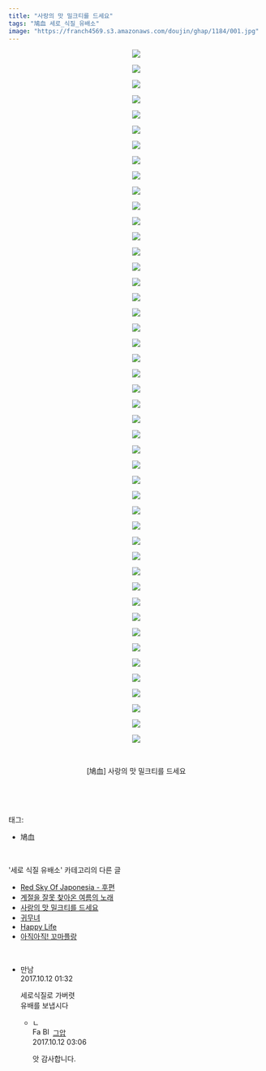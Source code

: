 ```yaml
---
title: "사랑의 맛 밀크티를 드세요"
tags: "鳩血 세로_식질_유배소"
image: "https://franch4569.s3.amazonaws.com/doujin/ghap/1184/001.jpg"
---
```

<div class="article">
<p style="text-align: center; clear: none; float: none;"><img src="{{ site.imgserver2 }}/ghap/1184/001.jpg"/></p>
<p style="text-align: center; clear: none; float: none;"><img src="{{ site.imgserver2 }}/ghap/1184/002.jpg"/></p>
<p style="text-align: center; clear: none; float: none;"><img src="{{ site.imgserver2 }}/ghap/1184/003.jpg"/></p>
<p style="text-align: center; clear: none; float: none;"><img src="{{ site.imgserver2 }}/ghap/1184/004.jpg"/></p>
<p style="text-align: center; clear: none; float: none;"><img src="{{ site.imgserver2 }}/ghap/1184/005.jpg"/></p>
<p style="text-align: center; clear: none; float: none;"><img src="{{ site.imgserver2 }}/ghap/1184/006.jpg"/></p>
<p style="text-align: center; clear: none; float: none;"><img src="{{ site.imgserver2 }}/ghap/1184/007.jpg"/></p>
<p style="text-align: center; clear: none; float: none;"><img src="{{ site.imgserver2 }}/ghap/1184/008.jpg"/></p>
<p style="text-align: center; clear: none; float: none;"><img src="{{ site.imgserver2 }}/ghap/1184/009.jpg"/></p>
<p style="text-align: center; clear: none; float: none;"><img src="{{ site.imgserver2 }}/ghap/1184/010.jpg"/></p>
<p style="text-align: center; clear: none; float: none;"><img src="{{ site.imgserver2 }}/ghap/1184/011.jpg"/></p>
<p style="text-align: center; clear: none; float: none;"><img src="{{ site.imgserver2 }}/ghap/1184/012.jpg"/></p>
<p style="text-align: center; clear: none; float: none;"><img src="{{ site.imgserver2 }}/ghap/1184/013.jpg"/></p>
<p style="text-align: center; clear: none; float: none;"><img src="{{ site.imgserver2 }}/ghap/1184/014.jpg"/></p>
<p style="text-align: center; clear: none; float: none;"><img src="{{ site.imgserver2 }}/ghap/1184/015.jpg"/></p>
<p style="text-align: center; clear: none; float: none;"><img src="{{ site.imgserver2 }}/ghap/1184/016.jpg"/></p>
<p style="text-align: center; clear: none; float: none;"><img src="{{ site.imgserver2 }}/ghap/1184/017.jpg"/></p>
<p style="text-align: center; clear: none; float: none;"><img src="{{ site.imgserver2 }}/ghap/1184/018.jpg"/></p>
<p style="text-align: center; clear: none; float: none;"><img src="{{ site.imgserver2 }}/ghap/1184/019.jpg"/></p>
<p style="text-align: center; clear: none; float: none;"><img src="{{ site.imgserver2 }}/ghap/1184/020.jpg"/></p>
<p style="text-align: center; clear: none; float: none;"><img src="{{ site.imgserver2 }}/ghap/1184/021.jpg"/></p>
<p style="text-align: center; clear: none; float: none;"><img src="{{ site.imgserver2 }}/ghap/1184/022.jpg"/></p>
<p style="text-align: center; clear: none; float: none;"><img src="{{ site.imgserver2 }}/ghap/1184/023.jpg"/></p>
<p style="text-align: center; clear: none; float: none;"><img src="{{ site.imgserver2 }}/ghap/1184/024.jpg"/></p>
<p style="text-align: center; clear: none; float: none;"><img src="{{ site.imgserver2 }}/ghap/1184/025.jpg"/></p>
<p style="text-align: center; clear: none; float: none;"><img src="{{ site.imgserver2 }}/ghap/1184/026.jpg"/></p>
<p style="text-align: center; clear: none; float: none;"><img src="{{ site.imgserver2 }}/ghap/1184/027.jpg"/></p>
<p style="text-align: center; clear: none; float: none;"><img src="{{ site.imgserver2 }}/ghap/1184/028.jpg"/></p>
<p style="text-align: center; clear: none; float: none;"><img src="{{ site.imgserver2 }}/ghap/1184/029.jpg"/></p>
<p style="text-align: center; clear: none; float: none;"><img src="{{ site.imgserver2 }}/ghap/1184/030.jpg"/></p>
<p style="text-align: center; clear: none; float: none;"><img src="{{ site.imgserver2 }}/ghap/1184/031.jpg"/></p>
<p style="text-align: center; clear: none; float: none;"><img src="{{ site.imgserver2 }}/ghap/1184/032.jpg"/></p>
<p style="text-align: center; clear: none; float: none;"><img src="{{ site.imgserver2 }}/ghap/1184/033.jpg"/></p>
<p style="text-align: center; clear: none; float: none;"><img src="{{ site.imgserver2 }}/ghap/1184/034.jpg"/></p>
<p style="text-align: center; clear: none; float: none;"><img src="{{ site.imgserver2 }}/ghap/1184/035.jpg"/></p>
<p style="text-align: center; clear: none; float: none;"><img src="{{ site.imgserver2 }}/ghap/1184/036.jpg"/></p>
<p style="text-align: center; clear: none; float: none;"><img src="{{ site.imgserver2 }}/ghap/1184/037.jpg"/></p>
<p style="text-align: center; clear: none; float: none;"><img src="{{ site.imgserver2 }}/ghap/1184/038.jpg"/></p>
<p style="text-align: center; clear: none; float: none;"><img src="{{ site.imgserver2 }}/ghap/1184/039.jpg"/></p>
<p style="text-align: center; clear: none; float: none;"><img src="{{ site.imgserver2 }}/ghap/1184/040.jpg"/></p>
<p style="text-align: center; clear: none; float: none;"><img src="{{ site.imgserver2 }}/ghap/1184/041.jpg"/></p>
<p style="text-align: center; clear: none; float: none;"><img src="{{ site.imgserver2 }}/ghap/1184/042.jpg"/></p>
<p style="text-align: center; clear: none; float: none;"><img src="{{ site.imgserver2 }}/ghap/1184/043.jpg"/></p>
<p style="text-align: center; clear: none; float: none;"><img src="{{ site.imgserver2 }}/ghap/1184/044.jpg"/></p>
<p style="text-align: center; clear: none; float: none;"><img src="{{ site.imgserver2 }}/ghap/1184/045.jpg"/></p>
<p style="text-align: center; clear: none; float: none;"><img src="{{ site.imgserver2 }}/ghap/1184/046.jpg"/></p>
<p style="text-align: center; clear: none; float: none;"><br/></p>
<p style="text-align: center; clear: none; float: none;">[鳩血] 사랑의 맛 밀크티를 드세요</p>
<p><br/></p>
</div><br/>
<div class="tagTrail">
<p>태그: </p>
<ul>
<li>鳩血</li>
</ul>
</div><br/>
<div class="another">
<p>'세로 식질 유배소' 카테고리의 다른 글</p>
<ul>
<li><a href="/ghap_1293">Red Sky Of Japonesia - 후편</a></li>
<li><a href="/ghap_1226">계절을 잘못 찾아온 여름의 노래</a></li>
<li><a href="/ghap_1184">사랑의 맛 밀크티를 드세요</a></li>
<li><a href="/ghap_1177">귀무녀</a></li>
<li><a href="/ghap_1153">Happy Life</a></li>
<li><a href="/ghap_1118">아직아직! 꼬마플랑</a></li>
</ul>
</div><br/>
<div class="cb_module cb_fluid">
<div class="cb_wrt cb_profile">
<div class="comment">
<ul>
<li class="cb_thumb_off" id="comment15102856">
<div class="cb_comment_area">
<div class="cb_info_area">
<div class="cb_section">
<span class="cb_nick_name">만남</span>
</div>
<div class="cb_section">
<span class="cb_date">2017.10.12 01:32 </span>
</div>
</div>
<div class="cb_dsc_comment">
<p class="cb_dsc">
											세로식질로 가버렷<br/>
유배를 보냅시다<br/>
</p>
</div>
<ul>
<li class="cb_thumb_off" id="comment15102900">
<span class="cb_bu_subnode">ㄴ</span>
<div class="cb_comment_area">
<div class="cb_info_area">
<div class="cb_section">
<span class="cb_nick_name"><img alt="Favicon of https://ghaptouhou.tistory.com" height="16" onerror="this.onerror=null;this.parentNode.removeChild(this)" src="https://ghaptouhou.tistory.com/favicon.ico" width="16"/> <img alt="BlogIcon" height="16" onerror="this.parentNode.removeChild(this)" src="https://ghaptouhou.tistory.com/index.gif" width="16"/> <a href="https://ghaptouhou.tistory.com" onclick="return openLinkInNewWindow(this)"> 그압</a><span class="tistoryProfileLayerTrigger" onclick='TistoryProfile.show(event, this, {"title":"\uc800\uae30 \uc774\uac70 \ub098\uc911\uc5d0 \uc218\uc815 \uac00\ub2a5\ud558\ub098\uc694","url":"https:\/\/ghap.tistory.com","nickname":"\uadf8\uc555","items":[]}); return false;'></span></span>
</div>
<div class="cb_section">
<span class="cb_date">2017.10.12 03:06 </span>
</div>
</div>
<div class="cb_dsc_comment">
<p class="cb_dsc">
																앗 감사합니다.
															</p>
</div>
</div>
</li>
</ul>
</div></li>
</ul>
</div>
</div><!-- commentList close -->
</div><br/>
